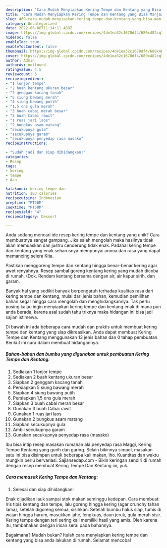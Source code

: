 ```yaml
---
description: "Cara Mudah Menyiapkan Kering Tempe dan Kentang yang Bisa Manjain Lidah"
title: "Cara Mudah Menyiapkan Kering Tempe dan Kentang yang Bisa Manjain Lidah"
slug: 469-cara-mudah-menyiapkan-kering-tempe-dan-kentang-yang-bisa-manjain-lidah
category: Uncategorized
date: 2022-06-08T11:14:11.488Z
image: https://img-global.cpcdn.com/recipes/4de1ea32c1678df4/680x482cq70/kering-tempe-dan-kentang-foto-resep-utama.jpg
hideToc: false
enableToc: true
enableTocContent: false
thumbnail: https://img-global.cpcdn.com/recipes/4de1ea32c1678df4/680x482cq70/kering-tempe-dan-kentang-foto-resep-utama.jpg
cover: https://img-global.cpcdn.com/recipes/4de1ea32c1678df4/680x482cq70/kering-tempe-dan-kentang-foto-resep-utama.jpg
author: Admin
authorAv: notfound
ratingvalue: 4.5
reviewcount: 5
recipeingredient:
- "1 lonjor tempe"
- "2 buah kentang ukuran besar"
- "2 genggam kacang tanah"
- "5 siung bawang merah"
- "4 siung bawang putih"
- "1,5 ons gula merah"
- "3 buah cabai merah besar"
- "3 buah Cabai rawit"
- "1 ruas jari laos"
- "2 bungkus asam matang"
- "secukupnya gula"
- "secukupnya garam"
- "secukupnya penyedap rasa masako"
recipeinstructions:

- "Sudah jadi dan siap dihidangkan!"
categories:
- Resep
tags:
- kering
- tempe
- dan

katakunci: kering tempe dan 
nutrition: 183 calories
recipecuisine: Indonesian
preptime: "PT26M"
cooktime: "PT50M"
recipeyield: "4"
recipecategory: Dessert

---
```





Anda sedang mencari ide resep kering tempe dan kentang yang unik? Cara membuatnya sangat gampang. Jika salah mengolah maka hasilnya tidak akan memuaskan dan justru cenderung tidak enak. Padahal kering tempe dan kentang yang enak seharusnya mempunyai aroma dan rasa yang dapat memancing selera Kita.





Pastikan menggoreng tempe dan kentang hingga benar-benar kering agar awet renyahnya. Resep sambal goreng kentang kering yang mudah dicoba di rumah. (Dok. Rendam kentang bersama dengan air, air kapur sirih, dan garam.

Banyak hal yang sedikit banyak berpengaruh terhadap kualitas rasa dari kering tempe dan kentang, mulai dari jenis bahan, kemudian pemilihan bahan segar hingga cara mengolah dan menghidangkannya. Tak perlu pusing kalau ingin menyiapkan kering tempe dan kentang enak di mana pun anda berada, karena asal sudah tahu triknya maka hidangan ini bisa jadi sajian istimewa.






Di bawah ini ada beberapa cara mudah dan praktis untuk membuat kering tempe dan kentang yang siap dikreasikan. Anda dapat membuat Kering Tempe dan Kentang menggunakan 13 jenis bahan dan 0 tahap pembuatan. Berikut ini cara dalam membuat hidangannya.

<!--inarticleads1-->

##### Bahan-bahan dan bumbu yang digunakan untuk pembuatan Kering Tempe dan Kentang:

1. Sediakan 1 lonjor tempe
1. Sediakan 2 buah kentang ukuran besar
1. Siapkan 2 genggam kacang tanah
1. Persiapkan 5 siung bawang merah
1. Siapkan 4 siung bawang putih
1. Persiapkan 1,5 ons gula merah
1. Siapkan 3 buah cabai merah besar
1. Gunakan 3 buah Cabai rawit
1. Gunakan 1 ruas jari laos
1. Gunakan 2 bungkus asam matang
1. Siapkan secukupnya gula
1. Ambil secukupnya garam
1. Gunakan secukupnya penyedap rasa (masako)


Ibu bisa intip resep masakan rumahan ala penyedap rasa Maggi, Kering Tempe Kentang yang gurih dan garing. Selain bikinnya simpel, masakan satu ini bisa disimpan untuk beberapa kali makan, lho. Kuantitas dan waktu mungkin perlu bervariasi. Sajiansedap.com - Bikin keringan sendiri di rumah dengan resep membuat Kering Tempe Dan Kentang ini, yuk. 

<!--inarticleads2-->

##### Cara memasak Kering Tempe dan Kentang:


1. Selesai dan siap dihidangkan!

Enak dijadikan lauk sampai stok makan seminggu kedepan. Cara membuat: Iris tipis kentang dan tempe, lalu goreng hingga kering (agar crunchy tahan lama), setelah digoreng semua, sisihkan. Setelah bumbu halus siap, tumis di wajan hingga harum, masukkan jahe, lengkuas, daun jeruk, gula merah sisir. Kering tempe dengan teri sering kali memiliki hasil yang amis. Oleh karena itu, tambahakan dengan irisan serai pada bahannya. 

Bagaimana? Mudah bukan? Itulah cara menyiapkan kering tempe dan kentang yang bisa anda lakukan di rumah. Selamat mencoba!
